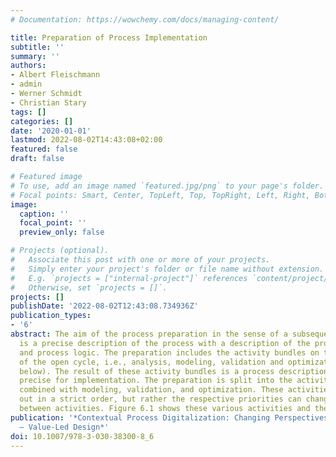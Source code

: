 ```yaml
---
# Documentation: https://wowchemy.com/docs/managing-content/

title: Preparation of Process Implementation
subtitle: ''
summary: ''
authors:
- Albert Fleischmann
- admin
- Werner Schmidt
- Christian Stary
tags: []
categories: []
date: '2020-01-01'
lastmod: 2022-08-02T14:43:08+02:00
featured: false
draft: false

# Featured image
# To use, add an image named `featured.jpg/png` to your page's folder.
# Focal points: Smart, Center, TopLeft, Top, TopRight, Left, Right, BottomLeft, Bottom, BottomRight.
image:
  caption: ''
  focal_point: ''
  preview_only: false

# Projects (optional).
#   Associate this post with one or more of your projects.
#   Simply enter your project's folder or file name without extension.
#   E.g. `projects = ["internal-project"]` references `content/project/deep-learning/index.md`.
#   Otherwise, set `projects = []`.
projects: []
publishDate: '2022-08-02T12:43:08.734936Z'
publication_types:
- '6'
abstract: The aim of the process preparation in the sense of a subsequent implementation
  is a precise description of the process with a description of the process strategy
  and process logic. The preparation includes the activity bundles on the left side
  of the open cycle, i.e., analysis, modeling, validation and optimization (see figure
  below). The result of these activity bundles is a process description that is sufficiently
  precise for implementation. The preparation is split into the activities analysis
  combined with modeling, validation, and optimization. These activities are not carried
  out in a strict order, but rather the respective priorities can change frequently
  between activities. Figure 6.1 shows these various activities and their relationships
publication: '*Contextual Process Digitalization: Changing Perspectives – Design Thinking
  – Value-Led Design*'
doi: 10.1007/978-3-030-38300-8_6
---
```

